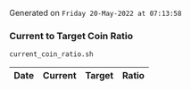 Generated on `Friday 20-May-2022 at 07:13:58`

### Current to Target Coin Ratio
`current_coin_ratio.sh`

Date|Current|Target|Ratio
---|---|---|---
